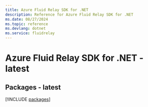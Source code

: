 ```yaml
---
title: Azure Fluid Relay SDK for .NET
description: Reference for Azure Fluid Relay SDK for .NET
ms.date: 08/27/2024
ms.topic: reference
ms.devlang: dotnet
ms.service: fluidrelay
---
```

# Azure Fluid Relay SDK for .NET - latest
## Packages - latest
[!INCLUDE [packages](fluid-relay-index.md)]